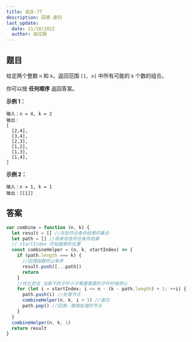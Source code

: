 ```yaml
---
title: 组合-77
description: 回溯 递归
last_update:
  date: 11/18/2022
  author: 高红翔
---
```


## 题目

给定两个整数 `n` 和 `k`，返回范围 `[1, n]` 中所有可能的 `k` 个数的组合。

你可以按 **任何顺序** 返回答案。

**示例 1：**

```
输入：n = 4, k = 2
输出：
[
  [2,4],
  [3,4],
  [2,3],
  [1,2],
  [1,3],
  [1,4],
]
```

**示例 2：**

```
输入：n = 1, k = 1
输出：[[1]]
```

## 答案

```js
var combine = function (n, k) {
  let result = [] //存放符合条件结果的集合
  let path = [] //用来存放符合条件结果
  // startIndex 开始搜索的位置
  const combineHelper = (n, k, startIndex) => {
    if (path.length === k) {
      //回溯函数终止条件
      result.push([...path])
      return
    }
    //优化剪支 当剩下的子叶小于需要需要的子叶时候停止
    for (let i = startIndex; i <= n - (k - path.length) + 1; ++i) {
      path.push(i) //处理节点
      combineHelper(n, k, i + 1) //递归
      path.pop() //回溯，撤销处理的节点
    }
  }
  combineHelper(n, k, 1)
  return result
}
```
